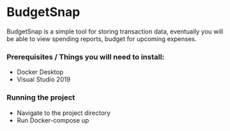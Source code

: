 # BudgetSnap
BudgetSnap is a simple tool for storing transaction data, eventually you will be able to view spending reports, budget for upcoming expenses.

### Prerequisites / Things you will need to install:
- Docker Desktop
- Visual Studio 2019

### Running the project
- Navigate to the project directory
- Run Docker-compose up
